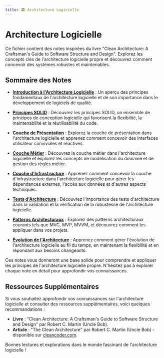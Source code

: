 ```yaml
---
title: 🏛️ Architecture Logicielle
---
```


# Architecture Logicielle

Ce fichier contient des notes inspirées du livre "Clean Architecture: A Craftsman's Guide to Software Structure and Design". Explorez les concepts clés de l'architecture logicielle propre et découvrez comment concevoir des systèmes robustes et maintenables.

## Sommaire des Notes

- **[Introduction à l'Architecture Logicielle](/architecture/introduction.md)** : Un aperçu des principes fondamentaux de l'architecture logicielle et de son importance dans le développement de logiciels de qualité.

- **[Principes SOLID](solid.md)** : Découvrez les principes SOLID, un ensemble de principes de conception logicielle qui favorisent la flexibilité, la maintenabilité et la réutilisabilité du code.

- **[Couche de Présentation](presentation-layer.md)** : Explorez la couche de présentation dans l'architecture logicielle et apprenez comment concevoir des interfaces utilisateur conviviales et réactives.

- **[Couche Métier](business-layer.md)** : Découvrez la couche métier dans l'architecture logicielle et explorez les concepts de modélisation du domaine et de gestion des règles métier.

- **[Couche d'Infrastructure](infrastructure-layer.md)** : Apprenez comment concevoir la couche d'infrastructure dans l'architecture logicielle pour gérer les dépendances externes, l'accès aux données et d'autres aspects techniques.

- **[Tests d'Architecture](architecture-testing.md)** : Découvrez l'importance des tests d'architecture dans la validation et la vérification de la robustesse de l'architecture logicielle.

- **[Patterns Architecturaux](architectural-patterns.md)** : Explorez des patterns architecturaux courants tels que MVC, MVP, MVVM, et découvrez comment les appliquer dans vos projets.

- **[Évolution de l'Architecture](architecture-evolution.md)** : Apprenez comment gérer l'évolution de l'architecture logicielle au fil du temps, en maintenant la flexibilité et en répondant aux besoins changeants.

Ces notes vous donneront une base solide pour comprendre et appliquer les principes de l'architecture logicielle propre. N'hésitez pas à explorer chaque note en détail pour approfondir vos connaissances.

## Ressources Supplémentaires

Si vous souhaitez approfondir vos connaissances sur l'architecture logicielle et consulter des ressources supplémentaires, voici quelques recommandations :

- **Livre** : "Clean Architecture: A Craftsman's Guide to Software Structure and Design" par Robert C. Martin (Uncle Bob).
- **Article** : "The Clean Architecture" par Robert C. Martin (Uncle Bob) - disponible sur [cleancoder.com](https://blog.cleancoder.com/uncle-bob/2012/08/13/the-clean-architecture.html).

Bonnes lectures et explorations dans le monde fascinant de l'architecture logicielle !
